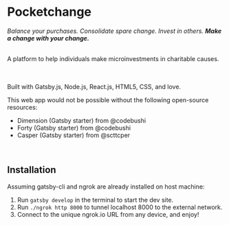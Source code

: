 # Pocketchange
_Balance your purchases. Consolidate spare change. Invest in others. **Make a change with your change.**_

<br>
A platform to help individuals make microinvestments in charitable causes.
<br>

<br>
<br>

Built with Gatsby.js, Node.js, React.js, HTML5, CSS, and love.


This web app would not be possible without the following open-source resources:
- Dimension (Gatsby starter) from @codebushi
- Forty (Gatsby starter) from @codebushi
- Casper (Gatsby starter) from @scttcper


<br>

## Installation
Assuming gatsby-cli and ngrok are already installed on host machine:

1. Run `gatsby develop` in the terminal to start the dev site.
2. Run `./ngrok http 8000` to tunnel localhost 8000 to the external network.
3. Connect to the unique ngrok.io URL from any device, and enjoy!
